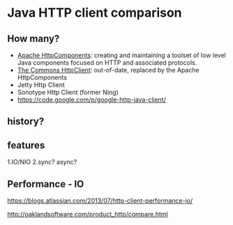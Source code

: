 
# Java HTTP client comparison


## How many?


- [Apache HttpComponents](https://hc.apache.org/): creating and maintaining a toolset of low level Java components focused on HTTP and associated protocols.
- [The Commons HttpClient](http://hc.apache.org/httpcomponents-client-ga/): out-of-date,  replaced by the Apache HttpComponents
- Jetty Http Client
- Sonotype Http Client (former Ning)
- https://code.google.com/p/google-http-java-client/




## history?

## features

1.IO/NIO
2.sync? async?



## Performance - IO
 https://blogs.atlassian.com/2013/07/http-client-performance-io/

 http://oaklandsoftware.com/product_http/compare.html